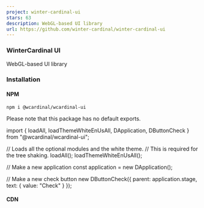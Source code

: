 ```yaml
---
project: winter-cardinal-ui
stars: 63
description: WebGL-based UI library
url: https://github.com/winter-cardinal/winter-cardinal-ui
---
```


### WinterCardinal UI

WebGL-based UI library

### Installation

#### NPM

```
npm i @wcardinal/wcardinal-ui
```

Please note that this package has no default exports.

import { loadAll, loadThemeWhiteEnUsAll, DApplication, DButtonCheck } from "@wcardinal/wcardinal-ui";

// Loads all the optional modules and the white theme.
// This is required for the tree shaking.
loadAll();
loadThemeWhiteEnUsAll();

// Make a new application
const application \= new DApplication();

// Make a new check button
new DButtonCheck({
	parent: application.stage,
	text: {
		value: "Check"
	}
});

#### CDN

<script src\="https://cdn.jsdelivr.net/npm/pixi.js@5.3.12/dist/pixi.min.js"\></script\>
<script src\="https://cdn.jsdelivr.net/npm/@wcardinal/wcardinal-ui/dist/wcardinal-ui.min.js"\></script\>
<script src\="https://cdn.jsdelivr.net/npm/@wcardinal/wcardinal-ui/dist/wcardinal-ui-theme-white.min.js"\></script\>
<script\>
(() \=> {
	"use strict";

	// Make a new application
	const application \= new wcardinal.ui.DApplication();

	// Make a new check button
	new wcardinal.ui.DButtonCheck({
		parent: application.stage,
		text: {
			value: "Check"
		}
	});
})();
</script\>

All the classes are in `wcardinal.ui`. Please note that `loadAll` and `loadThemeWhiteEnUsAll` is not required in this case. Prebuild files `wcardinal-ui.min.js` and `wcardinal-ui-theme-white.min.js` call `loadAll` and `loadThemeWhiteEnUsAll` for you.

See sample/cdn for a complete example.

### Tree shaking

The NPM package `@wcardinal/wcardinal-ui` is large in its size because all the UI classes and their themes are included. This is why the tree shaking is important for this library.

`loadAll` loads all the optional modules (e.g., `DMenuItemCheck`). And `loadThemeWhiteEnUsAll` loads the white theme (e.g., `DThemeWhite`). To remove unnecessary modules from your build, pick `load*` functions you need.

import { loadThemeWhiteEnUsAll } from "@wcardinal/wcardinal-ui";

// Loads the white theme only.
// \`DMenuItemCheck\` will not be in your compiled package, for instance.
loadThemeWhiteEnUsAll();

### Documentation

-   API document
-   Samples
    -   White theme
    -   Dark theme
-   Starter

### Requirements

-   WebGL 1.0 support
-   ES2017 support
-   Base64-encoded SVG support for textures
    -   IE11 does not support this.
    -   Not required if your theme doesn't use it
-   Stencil support

### How to Build

The following commands are for building `@wcardinal/wcardinal-ui` itself.

#### JS for Release

npm run build

#### JS for Development

npm run watch:ts

and then in an another terminal

npm run watch:rollup

#### Development Server

npm start

#### API Document

Update `gitRevision` in `typedoc.json` and then do

npm run build:api

#### Sample Index Page

npm run build:sample:index

#### Dark Samples

npm run build:sample:index
npm run build:sample:dark

#### Samples for GitHub Pages

npm run build
npm run build:sample:dark
npm run build:sample

#### Linting

npm run lint

To fix all the auto-fixable lint errors, do the following:

npm run lint:fix

### License

Apache License Version 2.0.

The default theme uses Material design icons developed by Google and licensed under Apache license version 2.0.  
https://github.com/google/material-design-icons

